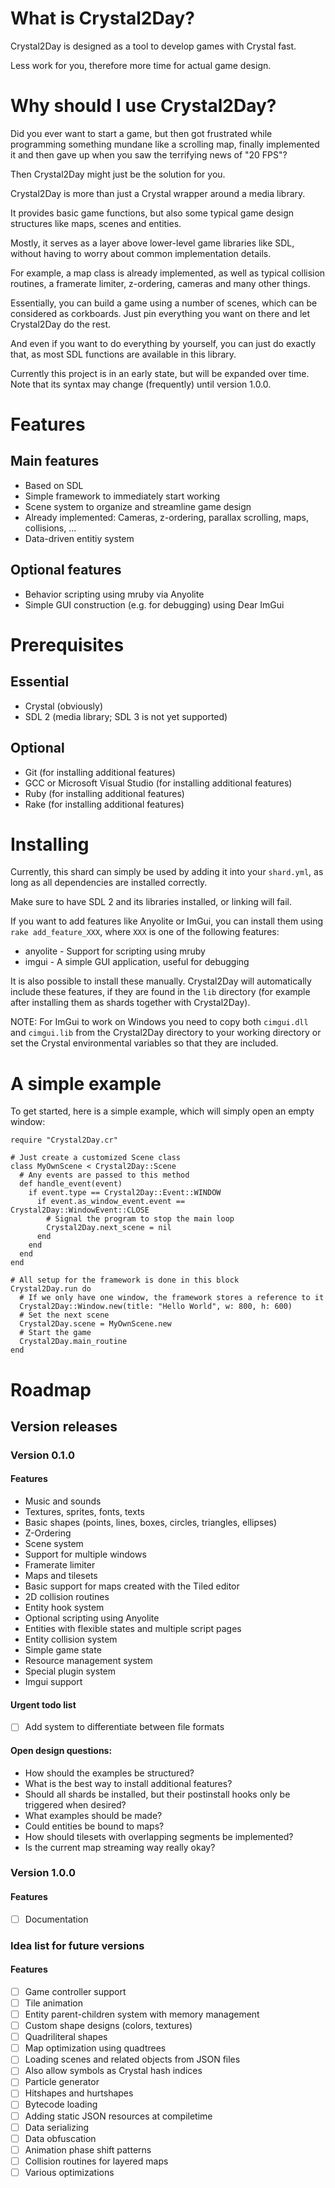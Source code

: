 # What is Crystal2Day?

Crystal2Day is designed as a tool to develop games with Crystal fast.

Less work for you, therefore more time for actual game design.

# Why should I use Crystal2Day?

Did you ever want to start a game, but then got frustrated while programming something
mundane like a scrolling map, finally implemented it and then gave up when you saw the
terrifying news of "20 FPS"?

Then Crystal2Day might just be the solution for you.

Crystal2Day is more than just a Crystal wrapper around a media library. 

It provides basic game functions, but also some typical game design structures like
maps, scenes and entities.

Mostly, it serves as a layer above lower-level game libraries like SDL, without
having to worry about common implementation details.

For example, a map class is already implemented, as well as typical collision routines,
a framerate limiter, z-ordering, cameras and many other things.

Essentially, you can build a game using a number of scenes, which can be considered
as corkboards. Just pin everything you want on there and let Crystal2Day do the rest.

And even if you want to do everything by yourself, you can just do exactly that, as
most SDL functions are available in this library.

Currently this project is in an early state, but will be expanded over time.
Note that its syntax may change (frequently) until version 1.0.0.

# Features

## Main features

* Based on SDL
* Simple framework to immediately start working
* Scene system to organize and streamline game design
* Already implemented: Cameras, z-ordering, parallax scrolling, maps, collisions, ...
* Data-driven entitiy system

## Optional features

* Behavior scripting using mruby via Anyolite
* Simple GUI construction (e.g. for debugging) using Dear ImGui

# Prerequisites

## Essential

* Crystal (obviously)
* SDL 2 (media library; SDL 3 is not yet supported)

## Optional

* Git (for installing additional features)
* GCC or Microsoft Visual Studio (for installing additional features)
* Ruby (for installing additional features)
* Rake (for installing additional features)

# Installing

Currently, this shard can simply be used by adding it into your `shard.yml`,
as long as all dependencies are installed correctly.

Make sure to have SDL 2 and its libraries installed, or linking will fail.

If you want to add features like Anyolite or ImGui,
you can install them using `rake add_feature_XXX`, where `XXX` is one of the
following features:

* anyolite - Support for scripting using mruby
* imgui - A simple GUI application, useful for debugging

It is also possible to install these manually. Crystal2Day will automatically
include these features, if they are found in the `lib` directory (for example
after installing them as shards together with Crystal2Day).

NOTE: For ImGui to work on Windows you need to copy both
`cimgui.dll` and `cimgui.lib` from the Crystal2Day directory to your working directory or set the Crystal
environmental variables so that they are included.

# A simple example

To get started, here is a simple example, which will simply open an empty window:

```crystal
require "Crystal2Day.cr"

# Just create a customized Scene class
class MyOwnScene < Crystal2Day::Scene
  # Any events are passed to this method
  def handle_event(event)
    if event.type == Crystal2Day::Event::WINDOW
      if event.as_window_event.event == Crystal2Day::WindowEvent::CLOSE
        # Signal the program to stop the main loop
        Crystal2Day.next_scene = nil
      end
    end
  end
end

# All setup for the framework is done in this block
Crystal2Day.run do
  # If we only have one window, the framework stores a reference to it
  Crystal2Day::Window.new(title: "Hello World", w: 800, h: 600)
  # Set the next scene
  Crystal2Day.scene = MyOwnScene.new
  # Start the game
  Crystal2Day.main_routine
end
```

# Roadmap

## Version releases

### Version 0.1.0

#### Features

* Music and sounds
* Textures, sprites, fonts, texts
* Basic shapes (points, lines, boxes, circles, triangles, ellipses)
* Z-Ordering
* Scene system
* Support for multiple windows
* Framerate limiter
* Maps and tilesets
* Basic support for maps created with the Tiled editor
* 2D collision routines
* Entity hook system
* Optional scripting using Anyolite
* Entities with flexible states and multiple script pages
* Entity collision system
* Simple game state
* Resource management system
* Special plugin system
* Imgui support

#### Urgent todo list

* [ ] Add system to differentiate between file formats

#### Open design questions:

* How should the examples be structured?
* What is the best way to install additional features?
* Should all shards be installed, but their postinstall hooks only be triggered when desired?
* What examples should be made?
* Could entities be bound to maps?
* How should tilesets with overlapping segments be implemented?
* Is the current map streaming way really okay?

### Version 1.0.0

#### Features

* [ ] Documentation

### Idea list for future versions

#### Features

* [ ] Game controller support
* [ ] Tile animation
* [ ] Entity parent-children system with memory management
* [ ] Custom shape designs (colors, textures)
* [ ] Quadriliteral shapes
* [ ] Map optimization using quadtrees
* [ ] Loading scenes and related objects from JSON files
* [ ] Also allow symbols as Crystal hash indices
* [ ] Particle generator
* [ ] Hitshapes and hurtshapes
* [ ] Bytecode loading
* [ ] Adding static JSON resources at compiletime
* [ ] Data serializing
* [ ] Data obfuscation
* [ ] Animation phase shift patterns
* [ ] Collision routines for layered maps
* [ ] Various optimizations
